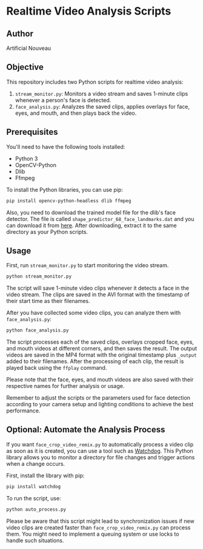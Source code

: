# Realtime Video Analysis Scripts

## Author
Artificial Nouveau

## Objective

This repository includes two Python scripts for realtime video analysis:

1. `stream_monitor.py`: Monitors a video stream and saves 1-minute clips whenever a person's face is detected.
2. `face_analysis.py`: Analyzes the saved clips, applies overlays for face, eyes, and mouth, and then plays back the video.

## Prerequisites

You'll need to have the following tools installed:

- Python 3
- OpenCV-Python
- Dlib
- Ffmpeg

To install the Python libraries, you can use pip:

```bash
pip install opencv-python-headless dlib ffmpeg
```

Also, you need to download the trained model file for the dlib's face detector. The file is called `shape_predictor_68_face_landmarks.dat` and you can download it from [here](http://dlib.net/files/shape_predictor_68_face_landmarks.dat.bz2). After downloading, extract it to the same directory as your Python scripts.

## Usage

First, run `stream_monitor.py` to start monitoring the video stream. 

```bash
python stream_monitor.py
```

The script will save 1-minute video clips whenever it detects a face in the video stream. The clips are saved in the AVI format with the timestamp of their start time as their filenames.

After you have collected some video clips, you can analyze them with `face_analysis.py`:

```bash
python face_analysis.py
```

The script processes each of the saved clips, overlays cropped face, eyes, and mouth videos at different corners, and then saves the result. The output videos are saved in the MP4 format with the original timestamp plus `_output` added to their filenames. After the processing of each clip, the result is played back using the `ffplay` command.

Please note that the face, eyes, and mouth videos are also saved with their respective names for further analysis or usage. 

Remember to adjust the scripts or the parameters used for face detection according to your camera setup and lighting conditions to achieve the best performance.


## Optional: Automate the Analysis Process

If you want `face_crop_video_remix.py` to automatically process a video clip as soon as it is created, you can use a tool such as [Watchdog](https://pypi.org/project/watchdog/). This Python library allows you to monitor a directory for file changes and trigger actions when a change occurs.

First, install the library with pip:

```bash
pip install watchdog
```

To run the script, use:

```bash
python auto_process.py
```

Please be aware that this script might lead to synchronization issues if new video clips are created faster than `face_crop_video_remix.py` can process them. You might need to implement a queuing system or use locks to handle such situations.
